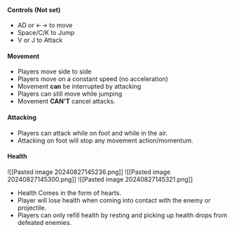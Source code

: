 #### Controls (Not set)
- AD or ←→ to move
- Space/C/K to Jump
- V or J to Attack
#### Movement
- Players move side to side
- Players move on a constant speed (no acceleration)
- Movement **can** be interrupted by attacking
- Players can still move while jumping
- Movement **CAN'T** cancel attacks.
#### Attacking
- Players can attack while on foot and while in the air.
- Attacking on foot will stop any movement action/momentum.
#### Health
![[Pasted image 20240827145236.png]]
![[Pasted image 20240827145300.png]]
![[Pasted image 20240827145321.png]]
- Health Comes in the form of hearts.
- Player will lose health when coming into contact with the enemy or projectile.
- Players can only refill health by resting and picking up health drops from defeated enemies.
